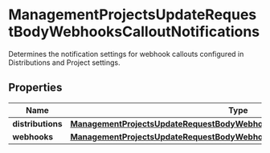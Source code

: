 

# ManagementProjectsUpdateRequestBodyWebhooksCalloutNotifications

Determines the notification settings for webhook callouts configured in Distributions and Project settings.

## Properties

| Name | Type | Description |
|------------ | ------------- | ------------- |
|**distributions** | [**ManagementProjectsUpdateRequestBodyWebhooksCalloutNotificationsDistributions**](ManagementProjectsUpdateRequestBodyWebhooksCalloutNotificationsDistributions.md) |  |
|**webhooks** | [**ManagementProjectsUpdateRequestBodyWebhooksCalloutNotificationsWebhooks**](ManagementProjectsUpdateRequestBodyWebhooksCalloutNotificationsWebhooks.md) |  |



